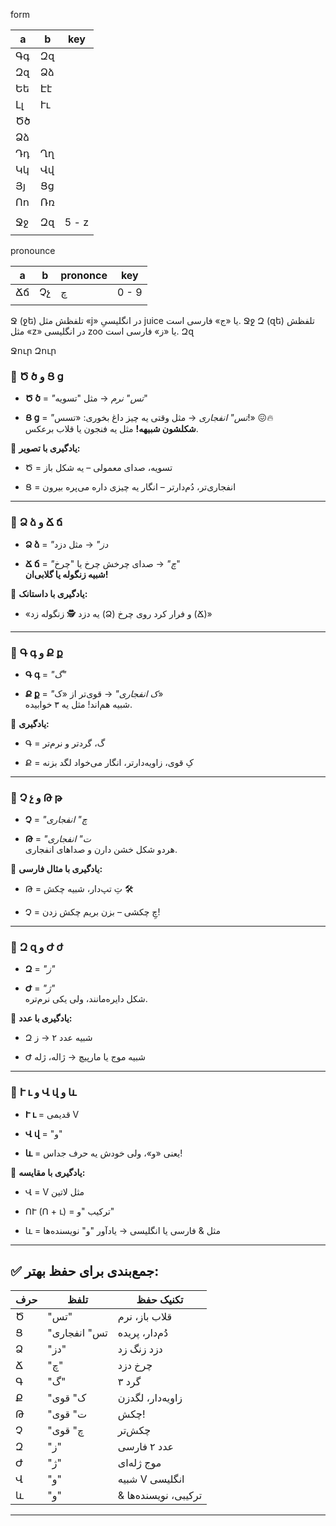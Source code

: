 
form

| a   | b   | key   |
| --- | --- | ----- |
| Գգ  | Զզ  |       |
| Զզ  | Ձձ  |       |
| Եե  | Էէ  |       |
| Լլ  | Ււ  |       |
| Ծծ  |     |       |
| Ձձ  |     |       |
| Դդ  | Ղղ  |       |
| Կկ  | Վվ  |       |
| Յյ  | Ցց  |       |
| Ոո  | Ռռ  |       |
|     |     |       |
| Ջջ  | Զզ  | 5 - z |
|     |     |       |


pronounce

| a   | b   | prononce | key   |
| --- | --- | -------- | ----- |
| Ճճ  | Չչ  | چ        | 0 - 9 |
|     |     |          |       |
Ջ (ջե) تلفظش مثل «j» در انگلیسیِ juice یا «ج» فارسی است. Ջջ
Զ (զե) تلفظش مثل «z» در انگلیسی zoo یا «ز» فارسی است. Զզ


Ջուր
Զուր


### 🔹 **Ծ ծ** و **Ց ց**

- **Ծ ծ** = _"تس" نرم_ → مثل "تسویه"
    
- **Ց ց** = _"تس" انفجاری_ → مثل وقتی یه چیز داغ بخوری: «تسس!» 😖🔥  
    **شکلشون شبیهه!** مثل یه فنجون یا قلاب برعکس.
    

🎯 **یادگیری با تصویر:**

- Ծ = تسویه، صدای معمولی – یه شکل باز
    
- Ց = انفجاری‌تر، دُم‌دارتر – انگار یه چیزی داره می‌پره بیرون
    

---

### 🔹 **Ձ ձ** و **Ճ ճ**

- **Ձ ձ** = _"دز"_ → مثل دزد
    
- **Ճ ճ** = _"چ"_ → صدای چرخش چرخ یا "چرخ"  
    **شبیه زنگوله یا گلابی‌ان!**
    

🎯 **یادگیری با داستانک:**

- «یه دزد 🕵 زنگوله زد (Ձ) و فرار کرد روی چرخ (Ճ)»
    

---

### 🔹 **Գ գ** و **Ք ք**

- **Գ գ** = _"گ"_
    
- **Ք ք** = _"ک انفجاری"_ → قوی‌تر از «ک»  
    شبیه هم‌اند! مثل یه ۳ خوابیده.
    

🎯 **یادگیری:**

- Գ = گ، گردتر و نرم‌تر
    
- Ք = کِ قوی، زاویه‌دارتر، انگار می‌خواد لگد بزنه
    

---

### 🔹 **Չ չ** و **Թ թ**

- **Չ** = _"چ" انفجاری_
    
- **Թ** = _"ت" انفجاری_  
    هردو شکل خشن دارن و صداهای انفجاری.
    

🎯 **یادگیری با مثال فارسی:**

- Թ = تِ تپ‌دار، شبیه چکش 🛠
    
- Չ = چِ چکشی – بزن بریم چکش زدن!
    

---

### 🔹 **Զ զ** و **Ժ ժ**

- **Զ** = _"ز"_
    
- **Ժ** = _"ژ"_  
    شکل دایره‌مانند، ولی یکی نرم‌تره.
    

🎯 **یادگیری با عدد:**

- Զ شبیه عدد ۲ → ز
    
- Ժ شبیه موج یا مارپیچ → ژاله، ژله
    

---

### 🔹 **Ւ ւ** و **Վ վ** و **և**

- **Ւ ւ** = قدیمی V
    
- **Վ վ** = "و"
    
- **և** = یعنی «و»، ولی خودش یه حرف جداس!
    

🎯 **یادگیری با مقایسه:**

- Վ = V مثل لاتین
    
- ՈՒ (Ո + ւ) = ترکیب "و"
    
- և = مثل & فارسی یا انگلیسی → یادآور "و" نویسنده‌ها
    

---

## ✅ جمع‌بندی برای حفظ بهتر:

|حرف|تلفظ|تکنیک حفظ|
|---|---|---|
|Ծ|"تس"|قلاب باز، نرم|
|Ց|"تس" انفجاری|دُم‌دار، پریده|
|Ձ|"دز"|دزد زنگ زد|
|Ճ|"چ"|چرخ دزد|
|Գ|"گ"|۳ گرد|
|Ք|"ک" قوی|زاویه‌دار، لگدزن|
|Թ|"ت" قوی|چکش!|
|Չ|"چ" قوی|چکش‌تر|
|Զ|"ز"|عدد ۲ فارسی|
|Ժ|"ژ"|موج ژله‌ای|
|Վ|"و"|شبیه V انگلیسی|
|և|"و"|& ترکیبی، نویسنده‌ها|

---